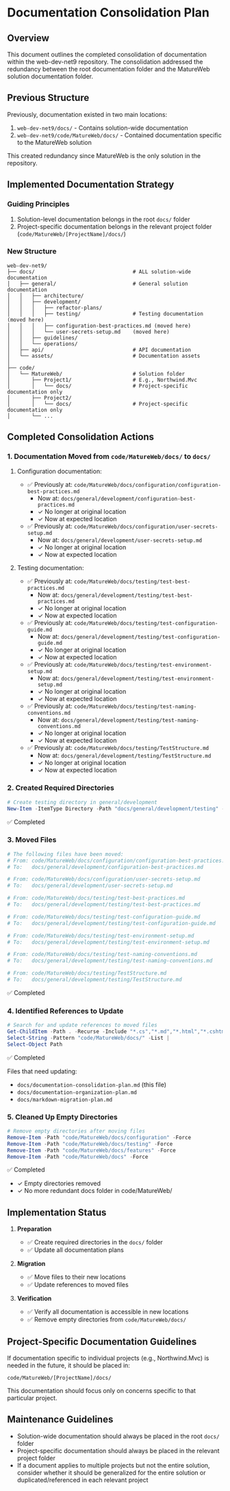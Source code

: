 # Documentation Consolidation Plan

## Overview

This document outlines the completed consolidation of documentation within the web-dev-net9 repository. The consolidation addressed the redundancy between the root documentation folder and the MatureWeb solution documentation folder.

## Previous Structure

Previously, documentation existed in two main locations:

1. `web-dev-net9/docs/` - Contains solution-wide documentation
2. `web-dev-net9/code/MatureWeb/docs/` - Contained documentation specific to the MatureWeb solution

This created redundancy since MatureWeb is the only solution in the repository.

## Implemented Documentation Strategy

### Guiding Principles

1. Solution-level documentation belongs in the root `docs/` folder
2. Project-specific documentation belongs in the relevant project folder (`code/MatureWeb/[ProjectName]/docs/`)

### New Structure

```
web-dev-net9/
├── docs/                                # ALL solution-wide documentation
│   ├── general/                         # General solution documentation
│   │   ├── architecture/
│   │   ├── development/
│   │   │   ├── refactor-plans/
│   │   │   ├── testing/                 # Testing documentation (moved here)
│   │   │   ├── configuration-best-practices.md (moved here)
│   │   │   └── user-secrets-setup.md    (moved here)
│   │   ├── guidelines/
│   │   └── operations/
│   ├── api/                             # API documentation
│   └── assets/                          # Documentation assets
│
├── code/
│   └── MatureWeb/                       # Solution folder
│       ├── Project1/                    # E.g., Northwind.Mvc
│       │   └── docs/                    # Project-specific documentation only
│       ├── Project2/
│       │   └── docs/                    # Project-specific documentation only
│       └── ...
```

## Completed Consolidation Actions

### 1. Documentation Moved from `code/MatureWeb/docs/` to `docs/`

1. Configuration documentation:
   - ✅ Previously at: `code/MatureWeb/docs/configuration/configuration-best-practices.md`
     - Now at: `docs/general/development/configuration-best-practices.md`
      - ✓ No longer at original location
      - ✓ Now at expected location
   - ✅ Previously at: `code/MatureWeb/docs/configuration/user-secrets-setup.md`
     - Now at: `docs/general/development/user-secrets-setup.md`
      - ✓ No longer at original location
      - ✓ Now at expected location

2. Testing documentation:
   - ✅ Previously at: `code/MatureWeb/docs/testing/test-best-practices.md`
     - Now at: `docs/general/development/testing/test-best-practices.md`
      - ✓ No longer at original location
      - ✓ Now at expected location
   - ✅ Previously at: `code/MatureWeb/docs/testing/test-configuration-guide.md`
     - Now at: `docs/general/development/testing/test-configuration-guide.md`
      - ✓ No longer at original location
      - ✓ Now at expected location
   - ✅ Previously at: `code/MatureWeb/docs/testing/test-environment-setup.md`
     - Now at: `docs/general/development/testing/test-environment-setup.md`
      - ✓ No longer at original location
      - ✓ Now at expected location
   - ✅ Previously at: `code/MatureWeb/docs/testing/test-naming-conventions.md`
     - Now at: `docs/general/development/testing/test-naming-conventions.md`
      - ✓ No longer at original location
      - ✓ Now at expected location
   - ✅ Previously at: `code/MatureWeb/docs/testing/TestStructure.md`
     - Now at: `docs/general/development/testing/TestStructure.md`
      - ✓ No longer at original location
      - ✓ Now at expected location

### 2. Created Required Directories

```powershell
# Create testing directory in general/development
New-Item -ItemType Directory -Path "docs/general/development/testing" -Force
```
✅ Completed

### 3. Moved Files

```powershell
# The following files have been moved:
# From: code/MatureWeb/docs/configuration/configuration-best-practices.md
# To:   docs/general/development/configuration-best-practices.md

# From: code/MatureWeb/docs/configuration/user-secrets-setup.md
# To:   docs/general/development/user-secrets-setup.md

# From: code/MatureWeb/docs/testing/test-best-practices.md
# To:   docs/general/development/testing/test-best-practices.md

# From: code/MatureWeb/docs/testing/test-configuration-guide.md
# To:   docs/general/development/testing/test-configuration-guide.md

# From: code/MatureWeb/docs/testing/test-environment-setup.md
# To:   docs/general/development/testing/test-environment-setup.md

# From: code/MatureWeb/docs/testing/test-naming-conventions.md
# To:   docs/general/development/testing/test-naming-conventions.md

# From: code/MatureWeb/docs/testing/TestStructure.md
# To:   docs/general/development/testing/TestStructure.md
```
✅ Completed

### 4. Identified References to Update

```powershell
# Search for and update references to moved files
Get-ChildItem -Path . -Recurse -Include "*.cs","*.md","*.html","*.cshtml" -File | 
Select-String -Pattern "code/MatureWeb/docs/" -List | 
Select-Object Path
```
✅ Completed

Files that need updating:
- `docs/documentation-consolidation-plan.md` (this file)
- `docs/documentation-organization-plan.md`
- `docs/markdown-migration-plan.md`

### 5. Cleaned Up Empty Directories

```powershell
# Remove empty directories after moving files
Remove-Item -Path "code/MatureWeb/docs/configuration" -Force
Remove-Item -Path "code/MatureWeb/docs/testing" -Force
Remove-Item -Path "code/MatureWeb/docs/features" -Force
Remove-Item -Path "code/MatureWeb/docs" -Force
```
✅ Completed
- ✓ Empty directories removed
- ✓ No more redundant docs folder in code/MatureWeb/

## Implementation Status

1. **Preparation**
   - ✅ Create required directories in the `docs/` folder
   - ✅ Update all documentation plans

2. **Migration**
   - ✅ Move files to their new locations
   - ✅ Update references to moved files

3. **Verification**
   - ✅ Verify all documentation is accessible in new locations
   - ✅ Remove empty directories from `code/MatureWeb/docs/`

## Project-Specific Documentation Guidelines

If documentation specific to individual projects (e.g., Northwind.Mvc) is needed in the future, it should be placed in:

```
code/MatureWeb/[ProjectName]/docs/
```

This documentation should focus only on concerns specific to that particular project.

## Maintenance Guidelines

- Solution-wide documentation should always be placed in the root `docs/` folder
- Project-specific documentation should always be placed in the relevant project folder
- If a document applies to multiple projects but not the entire solution, consider whether it should be generalized for the entire solution or duplicated/referenced in each relevant project 